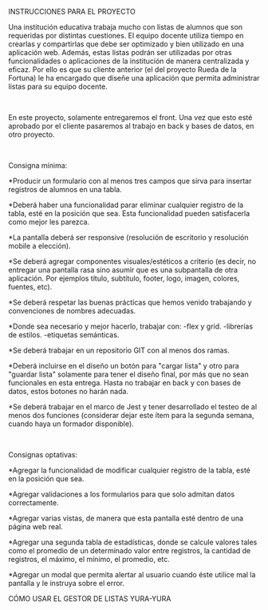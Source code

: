 INSTRUCCIONES PARA EL PROYECTO

Una institución educativa trabaja mucho con listas de alumnos que son requeridas por distintas cuestiones. El equipo docente utiliza tiempo en crearlas y compartirlas que debe ser optimizado y bien utilizado en una aplicación web. Además, estas listas podrán ser utilizadas por otras funcionalidades o aplicaciones de la institución de manera centralizada y eficaz. Por ello es que su cliente anterior (el del proyecto Rueda de la Fortuna) le ha encargado que diseñe una aplicación que permita administrar listas para su equipo docente.

​

En este proyecto, solamente entregaremos el front. Una vez que esto esté aprobado por el cliente pasaremos al trabajo en back y bases de datos, en otro proyecto.

​

Consigna mínima:

*Producir un formulario con al menos tres campos que sirva para insertar registros de alumnos en una tabla.

*Deberá haber una funcionalidad parar eliminar cualquier registro de la tabla, esté en la posición que sea. Esta funcionalidad pueden satisfacerla como mejor les parezca.

*La pantalla deberá ser responsive (resolución de escritorio y resolución mobile a elección).

*Se deberá agregar componentes visuales/estéticos a criterio (es decir, no entregar una pantalla rasa sino asumir que es una subpantalla de otra aplicación. Por ejemplos título, subtítulo, footer, logo, imagen, colores, fuentes, etc).

*Se deberá respetar las buenas prácticas que hemos venido trabajando y convenciones de nombres adecuadas.

*Donde sea necesario y mejor hacerlo, trabajar con: -flex y grid. -librerías de estilos. -etiquetas semánticas.

*Se deberá trabajar en un repositorio GIT con al menos dos ramas.

*Deberá incluirse en el diseño un botón para "cargar lista" y otro para "guardar lista" solamente para tener el diseño final, por más que no sean funcionales en esta entrega. Hasta no trabajar en back y con bases de datos, estos botones no harán nada.

*Se deberá trabajar en el marco de Jest y tener desarrollado el testeo de al menos dos funciones (considerar dejar este ítem para la segunda semana, cuando haya un formador disponible).

​

Consignas optativas:

*Agregar la funcionalidad de modificar cualquier registro de la tabla, esté en la posición que sea.

*Agregar validaciones a los formularios para que solo admitan datos correctamente.

*Agregar varias vistas, de manera que esta pantalla esté dentro de una página web real.

*Agregar una segunda tabla de estadísticas, donde se calcule valores tales como el promedio de un determinado valor entre registros, la cantidad de registros, el máximo, el mínimo, el promedio, etc.

*Agregar un modal que permita alertar al usuario cuando éste utilice mal la pantalla y le instruya sobre el error.


CÓMO USAR EL GESTOR DE LISTAS YURA-YURA

